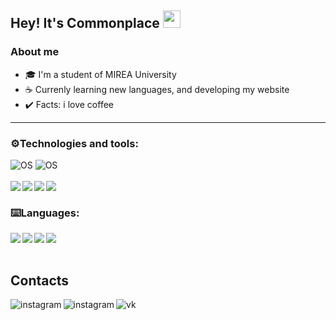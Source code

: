 ## Hey! It's Commonplace <img src = "https://raw.githubusercontent.com/MartinHeinz/MartinHeinz/master/wave.gif" width = "28" height = "28">

### About me
- 🎓 I'm a student of MIREA University 
- ☕ Currenly learning new languages, and developing my website
- ✔️ Facts: i love coffee

---

### ⚙️Technologies and tools:

![OS](https://img.shields.io/badge/OS-Windows-informational?style=flat&logo=windows)
![OS](https://img.shields.io/badge/OS-Android-informational?style=flat&logo=android)
<br/>
<br/>
<img align="left" src="https://img.icons8.com/color/35/000000/visual-studio-code-2019.png"/>
<img align="left" src="https://img.icons8.com/color/35/000000/git.png"/>
<img align="left" src="https://img.icons8.com/color/35/000000/firebase.png"/>
<img align="left" src="https://img.icons8.com/color/35/000000/react-native.png"/>
<br/>

### ⌨️Languages:

<img align="left" src="https://img.icons8.com/color/25/000000/python--v1.png"/>
<img align="left" src="https://img.icons8.com/color/25/000000/javascript--v1.png"/>
<img align="left" src="https://img.icons8.com/color/25/000000/css3.png"/>
<img align="left" src="https://img.icons8.com/color/25/000000/c-plus-plus-logo.png"/>
<br/>
<br/>

## Contacts

<!-- Instagram -->
[<img align="left" alt="instagram" src="https://img.shields.io/badge/-Instagram-black?style=for-the-badge&logo=instagram"/>][instagram]
<!-- Telegram -->
[<img align="left" alt="instagram" src="https://img.shields.io/badge/-telegram-black?style=for-the-badge&logo=telegram"/>][telegram]
<!-- VK -->
[<img align="left" alt="vk" src="https://img.shields.io/badge/-vk-black?style=for-the-badge&logo=vk"/>][vk]

<br />
<br />

[instagram]: https://www.instagram.com/commonplacefake/?hl=ru
[telegram]: https://t.me/Phtmct
[vk]: https://vk.com/tail753